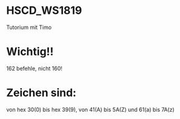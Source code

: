 # HSCD_WS1819
Tutorium mit Timo

# Wichtig!!
162 befehle, nicht 160!

# Zeichen sind:
von hex 30(0) bis hex 39(9), von 41(A) bis 5A(Z) und 61(a) bis 7A(z)
